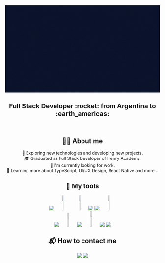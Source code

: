 ![LuisAcosta](LuisBanner.gif)

<h2 align="center">
Full Stack Developer :rocket: from Argentina to :earth_americas:
</h2>

&nbsp;&nbsp;

<h2 align='center'> 👨‍💻 About me </h2>
<p align='center'>
🤔 Exploring new technologies and developing new projects. <br/>
🎓 Graduated as Full Stack Developer of Henry Academy.<br/>
💼 I'm currently looking for work.<br/>
🌱 Learning more about TypeScript, UI/UX Design, React Native and more...<br/>
</p>

<h2 align='center'> 🔧 My tools </h2>
<p align='center'>
  <code><img width="10%" src="https://www.vectorlogo.zone/logos/w3_html5/w3_html5-ar21.svg"></code>
  <code><img width="10%" height="50px" src="https://github.com/WanCirone/wancirone/blob/main/logos/1200px-Devicon-css3-plain.svg.png"></code>
  <code><img width="10%" height="50px" src="https://github.com/WanCirone/wancirone/blob/main/logos/javascript-1.svg"></code>
  <code><img width="10%" src="https://www.vectorlogo.zone/logos/git-scm/git-scm-ar21.svg"></code>
  <code><img width="10%" src="https://www.vectorlogo.zone/logos/getbootstrap/getbootstrap-ar21.svg"></code>
  <code><img width="10%" height="50px" src="https://github.com/WanCirone/wancirone/blob/main/logos/material-ui-1.svg"></code>
  <br />
  <code><img width="10%" src="https://www.vectorlogo.zone/logos/reactjs/reactjs-ar21.svg"></code>
  <code><img width="10%" height="45" src="https://cdn.worldvectorlogo.com/logos/redux.svg"></code>
  <code><img width="10%" src="https://www.vectorlogo.zone/logos/nodejs/nodejs-ar21.svg"></code>
  <code><img  width="10%" height="50px" src="https://github.com/WanCirone/wancirone/blob/main/logos/expressjs.svg"></code>
  <code><img width="10%" src="https://www.vectorlogo.zone/logos/postgresql/postgresql-ar21.svg"></code>
  <code><img width="10%" src="https://www.vectorlogo.zone/logos/sequelizejs/sequelizejs-ar21.svg"></code>
  <br />
</p>

<h2 align='center'> 📬 How to contact me </h2>
<p align='center'>
<a href='https://www.linkedin.com/in/react-front/'><img src='https://camo.githubusercontent.com/a419040d85cc2ae6f6edccbfe3189b9b18c6dccfb1d50c7c3f26b2fb28983c97/68747470733a2f2f7265732e636c6f7564696e6172792e636f6d2f6465326f64337069772f696d6167652f75706c6f61642f635f7363616c652c775f36302f76313636383536303031352f706963732f4c496e6b6564496e5f6e6866796f752e706e67'/></a>
<a href="mailto:acosta1395@hotmail.com" ><img width="5%" src="https://github.com/WanCirone/wancirone/blob/main/logos/gmail-icon%20green.png">
</p>
